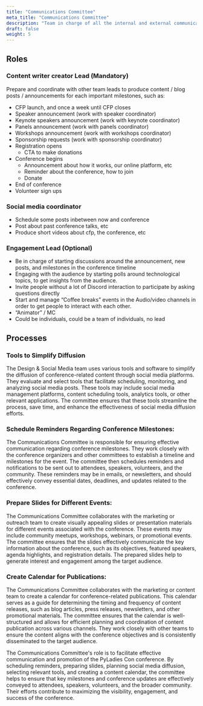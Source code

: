 ```yaml
---
title: "Communications Committee"
meta_title: "Communications Committee"
description: "Team in charge of all the internal and external communications"
draft: false
weight: 5
---
```


## Roles

### Content writer creator Lead (Mandatory)

Prepare and coordinate with other team leads to produce content / blog posts / announcements for each important milestones, such as:
* CFP launch, and once a week until CFP closes
* Speaker announcement (work with speaker coordinator)
* Keynote speakers announcement (work with keynote coordinator)
* Panels announcement (work with panels coordinator)
* Workshops announcement (work with workshops coordinator)
* Sponsorship requests (work with sponsorship coordinator)
* Registration opens
    * CTA to make donations
* Conference begins
    * Announcement about how it works, our online platform, etc
    * Reminder about the conference, how to join
    * Donate
* End of conference
* Volunteer sign ups

### Social media coordinator

* Schedule some posts inbetween now and conference
* Post about past conference talks, etc
* Produce short videos about cfp, the conference, etc

### Engagement Lead  (Optional)

* Be in charge of starting discussions around the announcement, new posts, and milestones in the conference timeline
* Engaging with the audience by starting polls around technological topics, to get insights from the audience.
* Invite people without a lot of Discord interaction to participate by asking questions directly
* Start and manage “Coffee breaks” events in the Audio/video channels in order to get people to interact with each other.
* “Animator” /  MC
* Could be individuals, could be a team of individuals, no lead

## Processes

### Tools to Simplify Diffusion

The Design & Social Media team uses various tools and software to simplify the
diffusion of conference-related content through social media platforms. They
evaluate and select tools that facilitate scheduling, monitoring, and analyzing
social media posts. These tools may include social media management platforms,
content scheduling tools, analytics tools, or other relevant applications. The
committee ensures that these tools streamline the process, save time, and
enhance the effectiveness of social media diffusion efforts.

### Schedule Reminders Regarding Conference Milestones:

The Communications Committee is responsible for ensuring effective
communication regarding conference milestones. They work closely with the
conference organizers and other committees to establish a timeline and
milestones for the event. The committee then schedules reminders and
notifications to be sent out to attendees, speakers, volunteers, and the
community. These reminders may be in emails, or newsletters, and should
effectively convey essential dates, deadlines, and updates related to the
conference.

### Prepare Slides for Different Events:

The Communications Committee collaborates with the marketing or outreach team
to create visually appealing slides or presentation materials for different
events associated with the conference. These events may include community
meetups, workshops, webinars, or promotional events. The committee ensures that
the slides effectively communicate the key information about the conference,
such as its objectives, featured speakers, agenda highlights, and registration
details. The prepared slides help to generate interest and engagement among the
target audience.

### Create Calendar for Publications:

The Communications Committee collaborates with the marketing or content team to
create a calendar for conference-related publications. This calendar serves as
a guide for determining the timing and frequency of content releases, such as
blog articles, press releases, newsletters, and other promotional materials.
The committee ensures that the calendar is well-structured and allows for
efficient planning and coordination of content publication across various
channels. They work closely with other teams to ensure the content aligns with
the conference objectives and is consistently disseminated to the target
audience.

The Communications Committee's role is to facilitate effective communication
and promotion of the PyLadies Con conference. By scheduling reminders,
preparing slides, planning social media diffusion, selecting relevant tools,
and creating a content calendar, the committee helps to ensure that key
milestones and conference updates are effectively conveyed to attendees,
speakers, volunteers, and the broader community. Their efforts contribute to
maximizing the visibility, engagement, and success of the conference.
